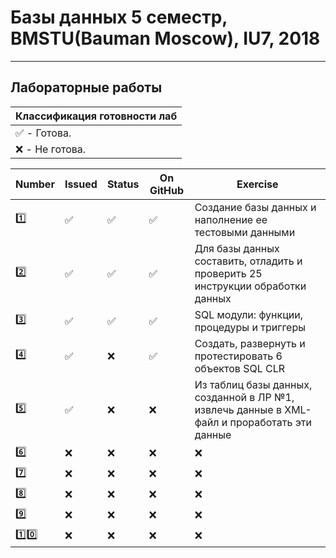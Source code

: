 # Базы данных 5 семестр, BMSTU(Bauman Moscow), IU7, 2018
---
<h2>Лабораторные работы</h2>

| Классификация готовности лаб |
|---|
| :white_check_mark: - Готова. |
| :x: - Не готова. |

| Number | Issued | Status | On GitHub | Exercise |
|------|---|------|----------|---|
| :one: | :white_check_mark: | :white_check_mark: | :white_check_mark: | Создание базы данных и наполнение ее тестовыми данными |
| :two: | :white_check_mark: | :white_check_mark: | :white_check_mark: | Для базы данных составить, отладить и проверить 25 инструкции обработки данных |
| :three: | :white_check_mark: | :white_check_mark: | :white_check_mark: | SQL модули: функции, процедуры и триггеры |
| :four: | :white_check_mark: | :x: | :white_check_mark: | Создать, развернуть и протестировать 6 объектов SQL CLR |
| :five: | :white_check_mark: | :x: | :x: | Из таблиц базы данных, созданной в ЛР №1, извлечь данные в XML-файл и проработать эти данные |
| :six: | :x: | :x: | :x: | :x: |
| :seven: | :x: | :x: | :x: | :x: |
| :eight: | :x: | :x: | :x: | :x: |
| :nine: | :x: | :x: | :x: | :x: |
| :one::zero: | :x: | :x: | :x: | :x: |
